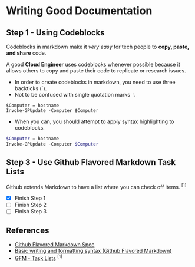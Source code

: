 # Writing Good Documentation

## Step 1 - Using Codeblocks

Codeblocks in markdown make it *very easy* for tech people to **copy, paste, and share** code. 

A good __Cloud Engineer__ uses codeblocks whenever possible because it allows others to copy and paste their code to replicate or research issues.

- In order to create codeblocks in markdown, you need to use three backticks (`).
- Not to be confused with single quotation marks `'`.

```
$Computer = hostname
Invoke-GPUpdate -Computer $Computer
```

- When you can, you should attempt to apply syntax highlighting to codeblocks.


```PowerShell
$Computer = hostname
Invoke-GPUpdate -Computer $Computer
```

## Step 3 - Use Github Flavored Markdown Task Lists

Github extends Markdown to have a list where you can check off items. <sup>[1]</sup>

- [x] Finish Step 1
- [ ] Finish Step 2
- [ ] Finish Step 3

## References

- [Github Flavored Markdown Spec](https://github.github.com/gfm/) 
- [Basic writing and formatting syntax (Github Flavored Markdown)](https://docs.github.com/en/get-started/writing-on-github/getting-started-with-writing-and-formatting-on-github/basic-writing-and-formatting-syntax)
- [GFM - Task Lists](https://docs.github.com/en/get-started/writing-on-github/getting-started-with-writing-and-formatting-on-github/basic-writing-and-formatting-syntax#task-lists) <sup>[1]</sup>
